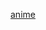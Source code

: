 [anime](https://github.com/EasonChen11/software-development-project/blob/c16e8632b417587a28b3006e7afc2bf77786ff73/%E4%B8%8B%E8%BC%89.png)
